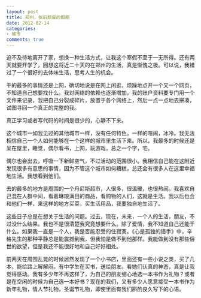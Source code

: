 ```yaml
---
layout: post
title: 郑州，依旧颓废的假期
date: 2012-02-14
categories:
- 城市
comments: true
---
```

迫不及待地离开了家，想换一种生活方式，让我这个寒假不至于一无所得。还有两天就要开学了，回想这将近二十天的在郑州的生活，真是惭愧之极。可以说，我错过了一个很好的去体味生活，思考人生的机会。

干的最多的事情还是上网，确切地说是在网上闲逛，烦躁地点开一个又一个网页，不知道自己想要找什么。我对网络的依赖也逐渐增加，我的账户资料要专门用一个文件来记录，我把自己分裂成碎片，放置于各个网络上，然后一点一点地去拼凑，试图寻回一个真正的完整的我。

真正学习或者写代码的时间是很少的，心静不下来。

这个城市一如我见过的其他城市一样，没有任何特色。一样的喧闹，冰冷。我无法相信自己一个人如何能够在一个这样的城市里生活下来。所以，我最多的时候还是呆在屋里，睡觉，偶尔看书，上网，玩游戏，总之一个字，宅。

偶尔也会出去，呼吸一下新鲜空气，不过活动的范围很小。我相信自己能在这附近发现很多有意思的事情，因为不管这个城市如何糟糕，总还会有很多人在这里幸福地生活。我想看到他们。

去的最多的地方是周围的一个丹尼斯超市，人很多，很温暖，也很热闹。我喜欢自己混在人群中间，看着琳琅满目的商品，看购物的人们，这就是生活。我以后也会和他们一样，来这样的地方买菜，买生活用品，我要独自地生活了。

这些日子总是在想关于生活的问题。过去，现在，未来，一个人的生活，朋友，不过没什么结果。我也不是很清楚我究竟想要什么。除了爱情，我不知道自己还能干什么。如果我一直是一个人，我是否能忍受的住寂寞。《心是孤独的猎手》中，辛格先生的那种平静总是能震撼到我，但我怕是做不到他那样。我能做到没有那些俗世的欲望，但是我还不能很好地和自己好好相处。

前两天在周围乱晃的时候居然发现了一个小书店，里面还有一些小说之类，买了几本，能给路上解解闷。有中学生在买书，送给朋友。看她们认真的神态，真是让我觉得感动。我有多少年不再这样了，为自己的朋友细心地选一本书作为礼物？或者是在空闲的时候为自己选一本好书？现在的我们，又有多少人愿意接受一本书作为新年礼物，情人节礼物，圣诞节礼物，即使里面有我们斟酌良久写下的心语。
